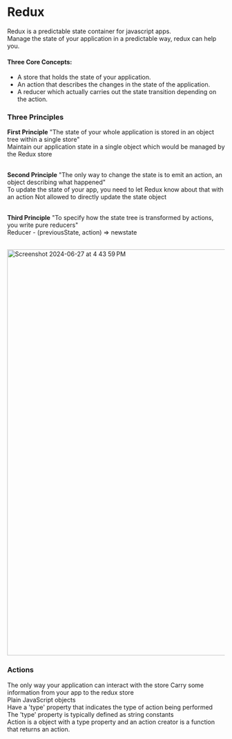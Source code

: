 # Redux
Redux is a predictable state container for javascript apps.
<br/>
Manage the state of your application in a predictable way, redux can help you.

#### Three Core Concepts:
- A store that holds the state of your application.
- An action that describes the changes in the state of the application.
- A reducer which actually carries out the state transition depending on the action.

### Three Principles
**First Principle**
"The state of your whole application is stored in an object tree within a single store"<br/>
Maintain our application state in a single object which would be managed by the Redux store<br/>
<br/>

**Second Principle**
"The only way to change the state is to emit an action, an object describing what happened" <br/>
To update the state of your app, you need to let Redux know about that with an action Not allowed to directly update the state object<br/>
<br/>

**Third Principle**
"To specify how the state tree is transformed by actions, you write pure reducers" <br/>
Reducer - (previousState, action) => newstate<br/>
<br/>

<img width="939" alt="Screenshot 2024-06-27 at 4 43 59 PM" src="https://github.com/therishabh/redux/assets/7955435/1b9e7370-e246-4822-aafe-5d30b495ff6a">

### Actions
The only way your application can interact with the store Carry some information from your app to the redux store<br/>
Plain JavaScript objects<br/>
Have a 'type' property that indicates the type of action being performed<br/>
The 'type' property is typically defined as string constants<br/>
Action is a object with a type property and an action creator is a function that returns an action.<br/>
<br/>
